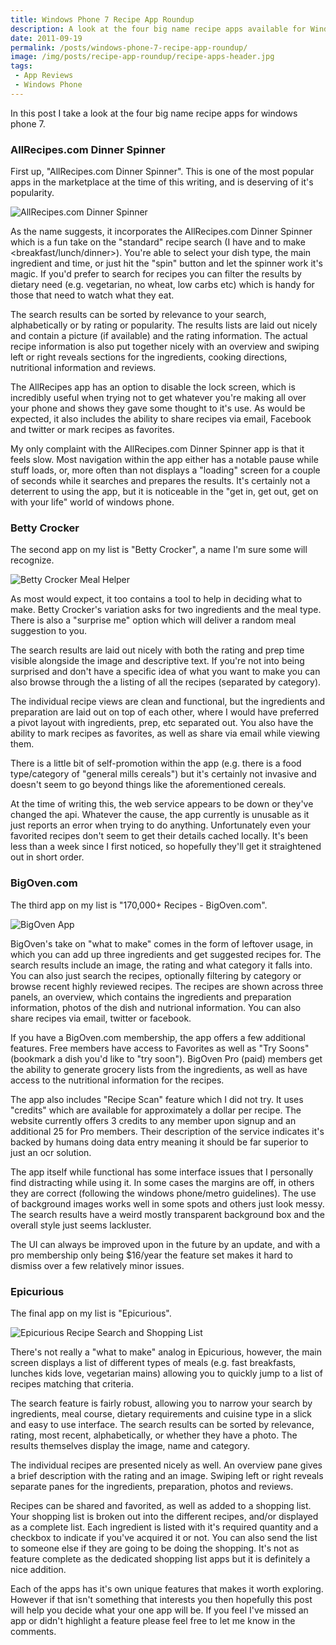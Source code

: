```yaml
---
title: Windows Phone 7 Recipe App Roundup
description: A look at the four big name recipe apps available for Windows Phone 7
date: 2011-09-19
permalink: /posts/windows-phone-7-recipe-app-roundup/
image: /img/posts/recipe-app-roundup/recipe-apps-header.jpg
tags: 
 - App Reviews
 - Windows Phone
---
```


In this post I take a look at the four big name recipe apps for windows phone 7.

### AllRecipes.com Dinner Spinner
First up, "AllRecipes.com Dinner Spinner". This is one of the most popular apps in the marketplace at the time of this writing, and is deserving of it's popularity.

![AllRecipes.com Dinner Spinner](/img/posts/recipe-app-roundup/all-recipes-app.jpg "AllRecipes.com Dinner Spinner and Details")

As the name suggests, it incorporates the AllRecipes.com Dinner Spinner which is a fun take on the "standard" recipe search (I have <an ingredient> and <some amount of time> to make <breakfast/lunch/dinner>). You're able to select your dish type, the main ingredient and time, or just hit the "spin" button and let the spinner work it's magic. If you'd prefer to search for recipes you can filter the results by dietary need (e.g. vegetarian, no wheat, low carbs etc) which is handy for those that need to watch what they eat.

The search results can be sorted by relevance to your search, alphabetically or by rating or popularity. The results lists are laid out nicely and contain a picture (if available) and the rating information. The actual recipe information is also put together nicely with an overview and swiping left or right reveals sections for the ingredients, cooking directions, nutritional information and reviews.

The AllRecipes app has an option to disable the lock screen, which is incredibly useful when trying not to get whatever you're making all over your phone and shows they gave some thought to it's use. As would be expected, it also includes the ability to share recipes via email, Facebook and twitter or mark recipes as favorites.

My only complaint with the AllRecipes.com Dinner Spinner app is that it feels slow. Most navigation within the app either has a notable pause while stuff loads, or, more often than not displays a "loading" screen for a couple of seconds while it searches and prepares the results. It's certainly not a deterrent to using the app, but it is noticeable in the "get in, get out, get on with your life" world of windows phone.

### Betty Crocker

The second app on my list is "Betty Crocker", a name I'm sure some will recognize.

![Betty Crocker Meal Helper](/img/posts/recipe-app-roundup/betty-crocker-app.jpg "Betty Crocker Meal Helper and Recipe Details")

As most would expect, it too contains a tool to help in deciding what to make. Betty Crocker's variation asks for two ingredients and the meal type. There is also a "surprise me" option which will deliver a random meal suggestion to you.

The search results are laid out nicely with both the rating and prep time visible alongside the image and descriptive text. If you're not into being surprised and don't have a specific idea of what you want to make you can also browse through the a listing of all the recipes (separated by category).

The individual recipe views are clean and functional, but the ingredients and preparation are laid out on top of each other, where I would have preferred a pivot layout with ingredients, prep, etc separated out. You also have the ability to mark recipes as favorites, as well as share via email while viewing them.

There is a little bit of self-promotion within the app (e.g. there is a food type/category of "general mills cereals") but it's certainly not invasive and doesn't seem to go beyond things like the aforementioned cereals.

At the time of writing this, the web service appears to be down or they've changed the api. Whatever the cause, the app currently is unusable as it just reports an error when trying to do anything. Unfortunately even your favorited recipes don't seem to get their details cached locally. It's been less than a week since I first noticed, so hopefully they'll get it straightened out in short order.

### BigOven.com

The third app on my list is "170,000+ Recipes - BigOven.com".

![BigOven App](/img/posts/recipe-app-roundup/big-oven-app.jpg "BigOven My Kitchen and Recipe Scan")

BigOven's take on "what to make" comes in the form of leftover usage, in which you can add up three ingredients and get suggested recipes for. The search results include an image, the rating and what category it falls into. You can also just search the recipes, optionally filtering by category or browse recent highly reviewed recipes. The recipes are shown across three panels, an overview, which contains the ingredients and preparation information, photos of the dish and nutrional information. You can also share recipes via email, twitter or facebook.

If you have a BigOven.com membership, the app offers a few additional features. Free members have access to Favorites as well as "Try Soons" (bookmark a dish you'd like to "try soon"). BigOven Pro (paid) members get the ability to generate grocery lists from the ingredients, as well as have access to the nutritional information for the recipes.

The app also includes "Recipe Scan" feature which I did not try. It uses "credits" which are available for approximately a dollar per recipe. The website currently offers 3 credits to any member upon signup and an additional 25 for Pro members. Their description of the service indicates it's backed by humans doing data entry meaning it should be far superior to just an ocr solution.

The app itself while functional has some interface issues that I personally find distracting while using it. In some cases the margins are off, in others they are correct (following the windows phone/metro guidelines). The use of background images works well in some spots and others just look messy. The search results have a weird mostly transparent background box and the overall style just seems lackluster.

The UI can always be improved upon in the future by an update, and with a pro membership only being $16/year the feature set makes it hard to dismiss over a few relatively minor issues.

### Epicurious

The final app on my list is "Epicurious".

![Epicurious Recipe Search and Shopping List](/img/posts/recipe-app-roundup/epicurious-app.jpg "Epicurious Recipe Search and Shopping List")

There's not really a "what to make" analog in Epicurious, however, the main screen displays a list of different types of meals (e.g. fast breakfasts, lunches kids love, vegetarian mains) allowing you to quickly jump to a list of recipes matching that criteria.

The search feature is fairly robust, allowing you to narrow your search by ingredients, meal course, dietary requirements and cuisine type in a slick and easy to use interface. The search results can be sorted by relevance, rating, most recent, alphabetically, or whether they have a photo. The results themselves display the image, name and category.

The individual recipes are presented nicely as well. An overview pane gives a brief description with the rating and an image. Swiping left or right reveals separate panes for the ingredients, preparation, photos and reviews.

Recipes can be shared and favorited, as well as added to a shopping list. Your shopping list is broken out into the different recipes, and/or displayed as a complete list. Each ingredient is listed with it's required quantity and a checkbox to indicate if you've acquired it or not. You can also send the list to someone else if they are going to be doing the shopping. It's not as feature complete as the dedicated shopping list apps but it is definitely a nice addition.

Each of the apps has it's own unique features that makes it worth exploring. However if that isn't something that interests you then hopefully this post will help you decide what your one app will be. If you feel I've missed an app or didn't highlight a feature please feel free to let me know in the comments.